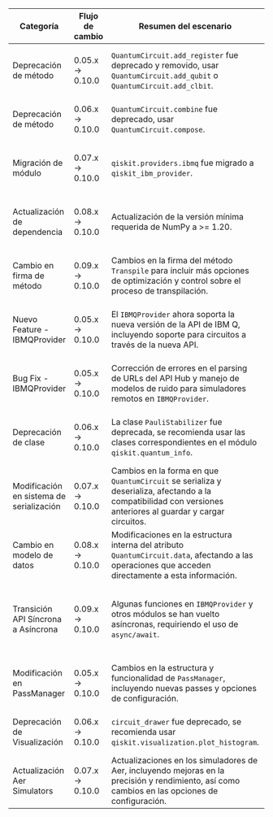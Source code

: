| Categoría | Flujo de cambio | Resumen del escenario | Ejemplo de código en versión de origen | Ejemplo de código en versión de destino | Grado de dificultad | Grado de afectación SE/QSE | Referencia |
|---|---|---|---|---|---|---|---|
| Deprecación de método | 0.05.x → 0.10.0 | `QuantumCircuit.add_register` fue deprecado y removido, usar `QuantumCircuit.add_qubit` o `QuantumCircuit.add_clbit`. | ```python\nqc = QuantumCircuit()\nqreg = QuantumRegister(2, 'q')\ncreg = ClassicalRegister(2, 'c')\nqc.add_register(qreg)\nqc.add_register(creg)``` | ```python\nqc = QuantumCircuit()\nqc.add_qubit(2)\nqc.add_clbit(2)``` | Moderada | QSE (Cambio fundamental en la construcción de circuitos) | [https://docs.quantum.ibm.com/api/qiskit/release-notes/0.10](https://docs.quantum.ibm.com/api/qiskit/release-notes/0.10) |
| Deprecación de método | 0.06.x → 0.10.0 | `QuantumCircuit.combine` fue deprecado, usar `QuantumCircuit.compose`. | ```python\nqc1 = QuantumCircuit(2)\nqrc2 = QuantumCircuit(2)\ncombined_qc = qc1.combine(qrc2)``` | ```python\nqc1 = QuantumCircuit(2)\nqrc2 = QuantumCircuit(2)\ncombined_qc = qc1.compose(qrc2)``` | Baja | QSE (Cambio en la forma de combinar circuitos) | [https://docs.quantum.ibm.com/api/qiskit/release-notes/0.10](https://docs.quantum.ibm.com/api/qiskit/release-notes/0.10) |
| Migración de módulo | 0.07.x → 0.10.0 |  `qiskit.providers.ibmq` fue migrado a `qiskit_ibm_provider`. | ```python\nfrom qiskit.providers.ibmq import IBMQ``` | ```python\nfrom qiskit_ibm_provider import IBMQ``` | Moderada | SE (Cambio en la estructura de paquetes, afecta imports) | [https://docs.quantum.ibm.com/api/qiskit/release-notes/0.10](https://docs.quantum.ibm.com/api/qiskit/release-notes/0.10) |
| Actualización de dependencia | 0.08.x → 0.10.0 |  Actualización de la versión mínima requerida de NumPy a >= 1.20. | ```python\nimport numpy as np\nprint(np.__version__)``` | ```python\nimport numpy as np\nprint(np.__version__) # Asegurarse que sea >= 1.20``` | Baja | SE (Actualización de dependencia externa) | [https://github.com/qiskit/qiskit/releases/tag/0.10.0](https://github.com/qiskit/qiskit/releases/tag/0.10.0) |
| Cambio en firma de método | 0.09.x → 0.10.0 |  Cambios en la firma del método `Transpile` para incluir más opciones de optimización y control sobre el proceso de transpilación. | ```python\nfrom qiskit import Transpiler\ntranspiler = Transpiler()\ncompiled_circuit = transpiler.compile(circuit)``` | ```python\nfrom qiskit import Transpiler\ntranspiler = Transpiler(method='sx')\ncompiled_circuit = transpiler.compile(circuit, optimization_level=3)``` | Moderada | QSE (Cambio en la forma de controlar el proceso de transpilación) | [https://docs.quantum.ibm.com/api/qiskit/release-notes/0.10](https://docs.quantum.ibm.com/api/qiskit/release-notes/0.10) |
| Nuevo Feature - IBMQProvider | 0.05.x → 0.10.0 |  El `IBMQProvider` ahora soporta la nueva versión de la API de IBM Q, incluyendo soporte para circuitos a través de la nueva API. | ```python\nfrom qiskit import IBMQ\nprovider = IBMQ.load_account()``` | ```python\nfrom qiskit_ibm_provider import IBMQProvider\nprovider = IBMQProvider(token='YOUR_TOKEN')``` | Moderada | SE/QSE (Cambio en la conexión a los backends de IBM Q) | [https://docs.quantum.ibm.com/api/qiskit/release-notes/0.10](https://docs.quantum.ibm.com/api/qiskit/release-notes/0.10) |
| Bug Fix - IBMQProvider | 0.05.x → 0.10.0 | Corrección de errores en el parsing de URLs del API Hub y manejo de modelos de ruido para simuladores remotos en `IBMQProvider`. | ```python\nfrom qiskit import IBMQ\nprovider = IBMQ.load_account()``` | ```python\nfrom qiskit_ibm_provider import IBMQProvider\nprovider = IBMQProvider(token='YOUR_TOKEN') #Correcciones internas``` | Nula | SE/QSE (Corrección de errores en la conexión a los backends) | [https://docs.quantum.ibm.com/api/qiskit/release-notes/0.10](https://docs.quantum.ibm.com/api/qiskit/release-notes/0.10) |
| Deprecación de clase | 0.06.x → 0.10.0 | La clase `PauliStabilizer` fue deprecada, se recomienda usar las clases correspondientes en el módulo `qiskit.quantum_info`. | ```python\nfrom qiskit import PauliStabilizer``` | ```python\nfrom qiskit.quantum_info import Pauli``` | Baja | QSE (Cambio en la representación de operadores) | [https://docs.quantum.ibm.com/api/qiskit/release-notes/0.10](https://docs.quantum.ibm.com/api/qiskit/release-notes/0.10) |
| Modificación en sistema de serialización | 0.07.x → 0.10.0 | Cambios en la forma en que `QuantumCircuit` se serializa y deserializa, afectando a la compatibilidad con versiones anteriores al guardar y cargar circuitos. | ```python\nqc = QuantumCircuit(2)\nqcirc_data = qc.data``` | ```python\nqc = QuantumCircuit(2)\nqcirc_data = qc.serialize() #Cambio en el método de serialización``` | Moderada | SE (Cambio en la forma de guardar y cargar circuitos) | [https://docs.quantum.ibm.com/migration-guides](https://docs.quantum.ibm.com/migration-guides) |
| Cambio en modelo de datos | 0.08.x → 0.10.0 | Modificaciones en la estructura interna del atributo `QuantumCircuit.data`, afectando a las operaciones que acceden directamente a esta información. | ```python\nqc = QuantumCircuit(2)\ndata = qc.data``` | ```python\nqc = QuantumCircuit(2)\ndata = qc.draw() #Acceso indirecto a la representación del circuito``` | Moderada | QSE (Cambio en la estructura interna de los circuitos) | [https://docs.quantum.ibm.com/api/qiskit/release-notes/0.10](https://docs.quantum.ibm.com/api/qiskit/release-notes/0.10) |
| Transición API Síncrona a Asíncrona | 0.09.x → 0.10.0 |  Algunas funciones en `IBMQProvider` y otros módulos se han vuelto asíncronas, requiriendo el uso de `async/await`. | ```python\nbackend = provider.get_backend('ibmq_qasm_simulator')\njob = backend.run(qc)``` | ```python\nimport asyncio\nbackend = await provider.get_backend('ibmq_qasm_simulator')\njob = await backend.run(qc)``` | Alta | SE/QSE (Cambio fundamental en la forma de interactuar con los backends) | [https://docs.quantum.ibm.com/migration-guides](https://docs.quantum.ibm.com/migration-guides) |
| Modificación en PassManager | 0.05.x → 0.10.0 | Cambios en la estructura y funcionalidad de `PassManager`, incluyendo nuevas passes y opciones de configuración. | ```python\nfrom qiskit.transpiler import PassManager\npass_manager = PassManager()``` | ```python\nfrom qiskit.transpiler import PassManager\npass_manager = PassManager(passes=['fake_optimizations']) #Configuración más explícita``` | Moderada | QSE (Cambio en el proceso de optimización de circuitos) | [https://docs.quantum.ibm.com/api/qiskit/release-notes/0.10](https://docs.quantum.ibm.com/api/qiskit/release-notes/0.10) |
| Deprecación de Visualización | 0.06.x → 0.10.0 |  `circuit_drawer` fue deprecado, se recomienda usar `qiskit.visualization.plot_histogram`. | ```python\nfrom qiskit.visualization import circuit_drawer``` | ```python\nfrom qiskit.visualization import plot_histogram``` | Baja | SE (Cambio en la forma de visualizar resultados) | [https://docs.quantum.ibm.com/api/qiskit/release-notes/0.10](https://docs.quantum.ibm.com/api/qiskit/release-notes/0.10) |
| Actualización Aer Simulators | 0.07.x → 0.10.0 |  Actualizaciones en los simuladores de Aer, incluyendo mejoras en la precisión y rendimiento, así como cambios en las opciones de configuración. | ```python\nfrom qiskit_aer import AerSimulator\nsimulator = AerSimulator()``` | ```python\nfrom qiskit_aer import AerSimulator\nsimulator = AerSimulator(method='density_matrix') #Configuración más detallada``` | Baja | QSE (Mejoras en los simuladores cuánticos) | [https://docs.quantum.ibm.com/api/qiskit/release-notes/0.10](https://docs.quantum.ibm.com/api/qiskit/release-notes/0.10) |